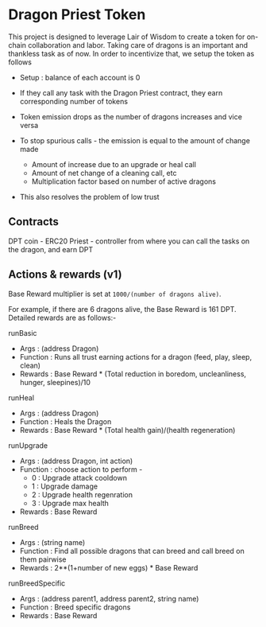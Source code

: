 # Dragon Priest Token

This project is designed to leverage Lair of Wisdom to create a token for on-chain collaboration and labor. Taking care of dragons is an important and thankless task as of now. In order to incentivize that, we setup the token as follows

- Setup : balance of each account is 0
- If they call any task with the Dragon Priest contract, they earn corresponding number of tokens
- Token emission drops as the number of dragons increases and vice versa
- To stop spurious calls - the emission is equal to the amount of change made
  - Amount of increase due to an upgrade or heal call
  - Amount of net change of a cleaning call, etc
  - Multiplication factor based on number of active dragons

- This also resolves the problem of low trust

## Contracts
DPT coin - ERC20
Priest - controller from where you can call the tasks on the dragon, and earn DPT



## Actions & rewards (v1)
Base Reward multiplier is set at `1000/(number of dragons alive)`. 

For example, if there are 6 dragons alive, the Base Reward is 161 DPT. Detailed rewards are as follows:-

runBasic
- Args : (address Dragon)
- Function : Runs all trust earning actions for a dragon (feed, play, sleep, clean)
- Rewards : Base Reward * (Total reduction in boredom, uncleanliness, hunger, sleepines)/10
  
runHeal
- Args : (address Dragon)
- Function : Heals the Dragon
- Rewards : Base Reward * (Total health gain)/(health regeneration)

runUpgrade
- Args : (address Dragon, int action)
- Function : choose action to perform - 
  - 0 : Upgrade attack cooldown
  - 1 : Upgrade damage
  - 2 : Upgrade health regenration
  - 3 : Upgrade max health
- Rewards : Base Reward


runBreed
- Args : (string name)
- Function : Find all possible dragons that can breed and call breed on them pairwise
- Rewards : 2**(1+number of new eggs) * Base Reward

runBreedSpecific
- Args : (address parent1, address parent2, string name)
- Function : Breed specific dragons
- Rewards : Base Reward
```
